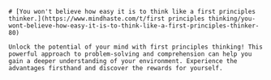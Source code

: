 
    # [You won't believe how easy it is to think like a first principles thinker.](https://www.mindhaste.com/t/first principles thinking/you-wont-believe-how-easy-it-is-to-think-like-a-first-principles-thinker-80)

    Unlock the potential of your mind with first principles thinking! This powerful approach to problem-solving and comprehension can help you gain a deeper understanding of your environment. Experience the advantages firsthand and discover the rewards for yourself.
    